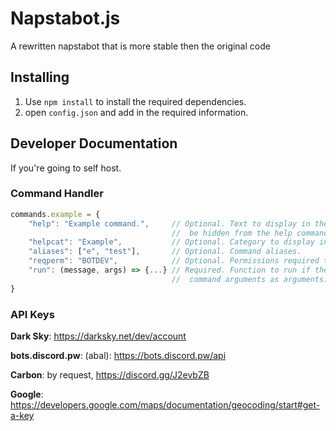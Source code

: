 # Napstabot.js
A rewritten napstabot that is more stable then the original code

## Installing

1. Use `npm install` to install the required dependencies.
2. open `config.json` and add in the required information.

## Developer Documentation

If you're going to self host.

### Command Handler
```javascript
commands.example = {
	"help": "Example command.",     // Optional. Text to display in the help command. If not specified, the command will
								    //  be hidden from the help command.
	"helpcat": "Example",           // Optional. Category to display in the help command.
	"aliases": ["e", "test"],       // Optional. Command aliases.
	"reqperm": "BOTDEV",            // Optional. Permissions required to run command. Should be "BOTDEV" or a permission flag. http://discord.js.org#/docs/main/stable/class/Permissions?scrollTo=s-FLAGS
	"run": (message, args) => {...} // Required. Function to run if the command is executed. Passes the message and
	                                //  command arguments as arguments.
}
```

### API Keys

**Dark Sky**: https://darksky.net/dev/account

**bots.discord.pw**: (abal): https://bots.discord.pw/api

**Carbon**: by request, https://discord.gg/J2evbZB

**Google**: https://developers.google.com/maps/documentation/geocoding/start#get-a-key


